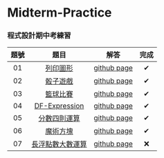 # Midterm-Practice

### 程式設計期中考練習

題號 | 題目 | 解答 | 完成 |
|:--------:|:-------:|:--------:|:--------:|
| 01 | [列印圖形](/01/README.md) | [github page](/01) | ✔ |
| 02 | [骰子遊戲](https://github.com/chingyen06/Computer-Programming-2/blob/main/20/README.md) | [github page](https://github.com/chingyen06/Computer-Programming-2/blob/main/20) | ✔ |
| 03 | [籃球比賽](https://github.com/chingyen06/Computer-Programming-2/blob/main/17/README.md) | [github page](https://github.com/chingyen06/Computer-Programming-2/blob/main/17) | ✔ |
| 04 | [DF-Expression](https://github.com/chingyen06/Computer-Programming-2/blob/main/22/README.md) | [github page](https://github.com/chingyen06/Computer-Programming-2/blob/main/22) | ✔ |
| 05 | [分數四則運算](https://github.com/chingyen06/Computer-Programming-2/blob/main/14/README.md) | [github page](https://github.com/chingyen06/Computer-Programming-2/blob/main/14) | ✔ |
| 06 | [魔術方塊](https://github.com/chingyen06/Computer-Programming-2/blob/main/24/README.md) | [github page](https://github.com/chingyen06/Computer-Programming-2/blob/main/24) | ✔ |
| 07 | [長浮點數大數運算](/07/README.md) | [github page](/07) | ❌ |
